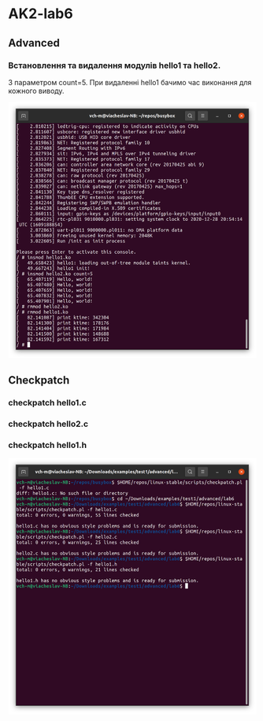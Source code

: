 # AK2-lab6

## Advanced ## 

### Встановлення та видалення модулів hello1 та hello2. ###  
З параметром count=5. 
При видаленні hello1 бачимо час виконання для кожного виводу. 

![Image alt](https://github.com/vch-m/AK2-lab6/blob/main/screenshots/Screenshot%20from%202020-12-28%2022-55-38.png) 

## Checkpatch ## 
 
 
### checkpatch hello1.c ### 
### checkpatch hello2.c ### 
### checkpatch hello1.h ### 
 
![Image alt](https://github.com/vch-m/AK2-lab6/blob/main/screenshots/Screenshot%20from%202020-12-28%2022-58-21.png) 
 
